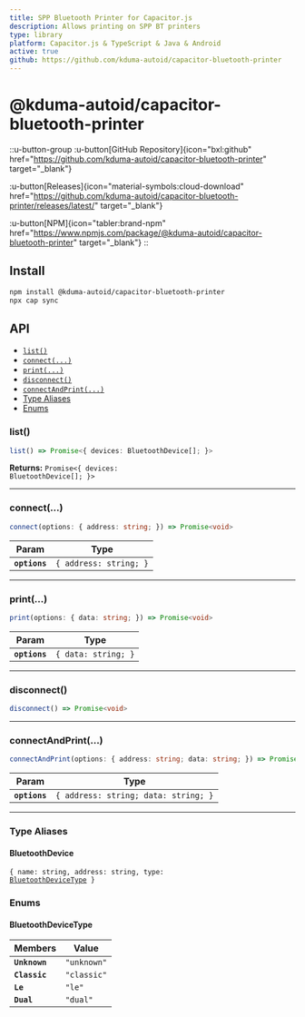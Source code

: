 ```yaml
---
title: SPP Bluetooth Printer for Capacitor.js
description: Allows printing on SPP BT printers
type: library
platform: Capacitor.js & TypeScript & Java & Android
active: true
github: https://github.com/kduma-autoid/capacitor-bluetooth-printer
---
```


# @kduma-autoid/capacitor-bluetooth-printer

::u-button-group
:u-button[GitHub Repository]{icon="bxl:github" href="https://github.com/kduma-autoid/capacitor-bluetooth-printer" target="_blank"}

:u-button[Releases]{icon="material-symbols:cloud-download" href="https://github.com/kduma-autoid/capacitor-bluetooth-printer/releases/latest/" target="_blank"}

:u-button[NPM]{icon="tabler:brand-npm" href="https://www.npmjs.com/package/@kduma-autoid/capacitor-bluetooth-printer" target="_blank"}
::

## Install

```bash
npm install @kduma-autoid/capacitor-bluetooth-printer
npx cap sync
```

## API

<docgen-index>

* [`list()`](#list)
* [`connect(...)`](#connect)
* [`print(...)`](#print)
* [`disconnect()`](#disconnect)
* [`connectAndPrint(...)`](#connectandprint)
* [Type Aliases](#type-aliases)
* [Enums](#enums)

</docgen-index>

<docgen-api>
<!--Update the source file JSDoc comments and rerun docgen to update the docs below-->

### list()

```typescript
list() => Promise<{ devices: BluetoothDevice[]; }>
```

**Returns:** <code>Promise&lt;{ devices: BluetoothDevice[]; }&gt;</code>

--------------------


### connect(...)

```typescript
connect(options: { address: string; }) => Promise<void>
```

| Param         | Type                              |
| ------------- | --------------------------------- |
| **`options`** | <code>{ address: string; }</code> |

--------------------


### print(...)

```typescript
print(options: { data: string; }) => Promise<void>
```

| Param         | Type                           |
| ------------- | ------------------------------ |
| **`options`** | <code>{ data: string; }</code> |

--------------------


### disconnect()

```typescript
disconnect() => Promise<void>
```

--------------------


### connectAndPrint(...)

```typescript
connectAndPrint(options: { address: string; data: string; }) => Promise<void>
```

| Param         | Type                                            |
| ------------- | ----------------------------------------------- |
| **`options`** | <code>{ address: string; data: string; }</code> |

--------------------


### Type Aliases


#### BluetoothDevice

<code>{ name: string, address: string, type: <a href="#bluetoothdevicetype">BluetoothDeviceType</a> }</code>


### Enums


#### BluetoothDeviceType

| Members       | Value                  |
| ------------- | ---------------------- |
| **`Unknown`** | <code>"unknown"</code> |
| **`Classic`** | <code>"classic"</code> |
| **`Le`**      | <code>"le"</code>      |
| **`Dual`**    | <code>"dual"</code>    |

</docgen-api>